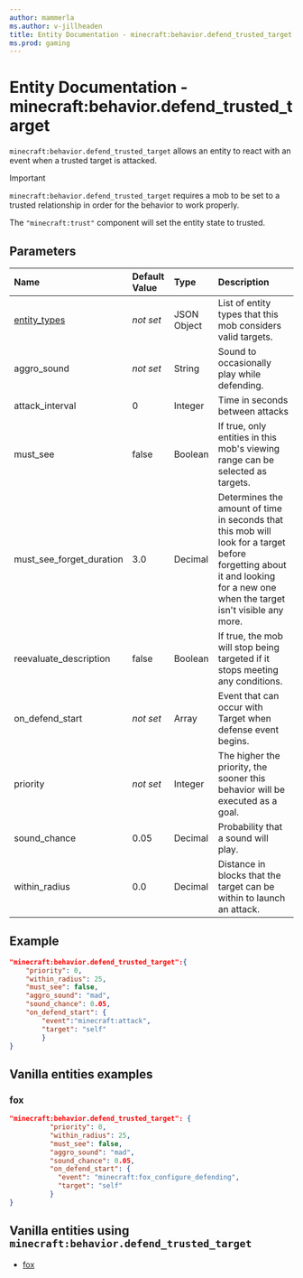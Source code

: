 ```yaml
---
author: mammerla
ms.author: v-jillheaden
title: Entity Documentation - minecraft:behavior.defend_trusted_target
ms.prod: gaming
---
```


# Entity Documentation - minecraft:behavior.defend_trusted_target

`minecraft:behavior.defend_trusted_target` allows an entity to react with an event when a trusted target is attacked.

>[!IMPORTANT]
> `minecraft:behavior.defend_trusted_target` requires a mob to be set to a trusted relationship in order for the behavior to work properly.
>
>The `"minecraft:trust"` component will set the entity state to trusted.

## Parameters

|Name |Default Value  |Type  |Description  |
|:----------|:----------|:----------|:----------|
|[entity_types](../Definitions/NestedTables/entity_types.md)|*not set* | JSON Object| List of entity types that this mob considers valid targets.|
|aggro_sound|*not set* | String| Sound to occasionally play while defending. |
|attack_interval| 0| Integer| Time in seconds between attacks |
|must_see| false| Boolean| If true, only entities in this mob's viewing range can be selected as targets. |
|must_see_forget_duration| 3.0| Decimal| Determines the amount of time in seconds that this mob will look for a target before forgetting about it and looking for a new one when the target isn't visible any more. |
|reevaluate_description| false| Boolean| If true, the mob will stop being targeted if it stops meeting any conditions. |
|on_defend_start | *not set* | Array | Event that can occur with Target when defense event begins. |
|priority|*not set*|Integer|The higher the priority, the sooner this behavior will be executed as a goal.|
|sound_chance| 0.05| Decimal | Probability that a sound will play. |
|within_radius| 0.0| Decimal| Distance in blocks that the target can be within to launch an attack.|

## Example

```json
"minecraft:behavior.defend_trusted_target":{
    "priority": 0,
    "within_radius": 25,
    "must_see": false,
    "aggro_sound": "mad",
    "sound_chance": 0.05,
    "on_defend_start": {
        "event":"minecraft:attack",
        "target": "self"
        }
}
```

## Vanilla entities examples

### fox

```json
"minecraft:behavior.defend_trusted_target": {
          "priority": 0,
          "within_radius": 25,
          "must_see": false,
          "aggro_sound": "mad",
          "sound_chance": 0.05,
          "on_defend_start": {
            "event": "minecraft:fox_configure_defending",
            "target": "self"
          }
}

```

## Vanilla entities using `minecraft:behavior.defend_trusted_target`

- [fox](../../../../Source/VanillaBehaviorPack_Snippets/entities/fox.md)
